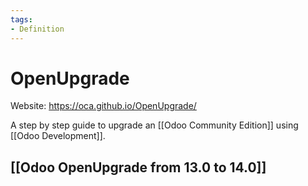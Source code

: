 ```yaml
---
tags:
- Definition
---
```

# OpenUpgrade

Website: <https://oca.github.io/OpenUpgrade/>

A step by step guide to upgrade an [[Odoo Community Edition]] using [[Odoo Development]].

## [[Odoo OpenUpgrade from 13.0 to 14.0]]